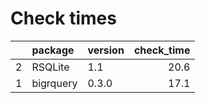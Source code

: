 # Check times

|   |package   |version | check_time|
|:--|:---------|:-------|----------:|
|2  |RSQLite   |1.1     |       20.6|
|1  |bigrquery |0.3.0   |       17.1|


